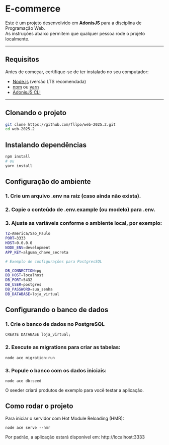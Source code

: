 # E-commerce

Este é um projeto desenvolvido em **[AdonisJS](https://adonisjs.com/)** para a disciplina de Programação Web.  
As instruções abaixo permitem que qualquer pessoa rode o projeto localmente.  

---

## Requisitos

Antes de começar, certifique-se de ter instalado no seu computador:

- [Node.js](https://nodejs.org/) (versão LTS recomendada)  
- [npm](https://www.npmjs.com/) ou [yarn](https://yarnpkg.com/)  
- [AdonisJS CLI](https://docs.adonisjs.com/guides/installation)

---

## Clonando o projeto

```bash
git clone https://github.com/fllpo/web-2025.2.git
cd web-2025.2
```
## Instalando dependências

```bash
npm install
# ou
yarn install
```

## Configuração do ambiente

### 1. Crie um arquivo .env na raiz (caso ainda não exista).
### 2. Copie o conteúdo de .env.example (ou modelo) para .env.
### 3. Ajuste as variáveis conforme o ambiente local, por exemplo:

```bash
TZ=America/Sao_Paulo
PORT=3333
HOST=0.0.0.0
NODE_ENV=development
APP_KEY=alguma_chave_secreta

# Exemplo de configurações para PostgresSQL

DB_CONNECTION=pg
DB_HOST=localhost
DB_PORT=5432
DB_USER=postgres
DB_PASSWORD=sua_senha
DB_DATABASE=loja_virtual
```

## Configurando o banco de dados

### 1. Crie o banco de dados no PostgreSQL
``CREATE DATABASE loja_virtual;``
### 2. Execute as migrations para criar as tabelas:
``node ace migration:run``

### 3. Popule o banco com os dados iniciais:

``node ace db:seed``

O seeder criará produtos de exemplo para você testar a aplicação.

## Como rodar o projeto

Para iniciar o servidor com Hot Module Reloading (HMR):

```node ace serve --hmr```

Por padrão, a aplicação estará disponível em:
http://localhost:3333
